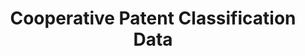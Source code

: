 ---
bigquery: https://console.cloud.google.com/bigquery?p=patents-public-data&d=cpc&page=dataset
citation: '“Cooperative Patent Classification” by the EPO and USPTO, for public use. '
contributors: EPO, USPTO
cost: None
description: Cooperative Patent Classification Data contains the scheme and definitions
  of the Cooperative Patent Classification system for classifying patent documents.
  The CPC is the result of a partnership between the EPO and the USPTO in their joint
  effort to develop a common, internationally compatible classification system for
  technical documents, in particular patent publications, which will be used by both
  offices in the patent granting process
documentation: https://www.cooperativepatentclassification.org/cpcSchemeAndDefinitions
last_edit: Mon, 04 Apr 2022 19:07:06 GMT
location: https://www.cooperativepatentclassification.org/index
maintained_by: USPTO, EPO
schema_fields: '[''childGroups'', ''residualReferences'', ''notAllocatable'', ''definition'',
  ''synonyms'', ''breakdown_code'', ''application_references'', ''sizeCache'', ''not_allocatable'',
  ''level'', ''title_part'', ''limiting_references'', ''glossary'', ''additional_only'',
  ''limitingReferences'', ''children'', ''status'', ''titleFull'', ''breakdownCode'',
  ''titlePart'', ''ipc_concordant'', ''informative_references'', ''ipcConcordant'',
  ''informativeReferences'', ''residual_references'', ''applicationReferences'', ''parents'',
  ''title_full'', ''child_groups'', ''dateRevised'', ''date_revised'', ''symbol'']'
shortname: cooperative_patent_classification
tags:
- patents
- science
title: Cooperative Patent Classification Data
uuid: 984374a7-16e9-4b35-9445-458daceb01bf
---
